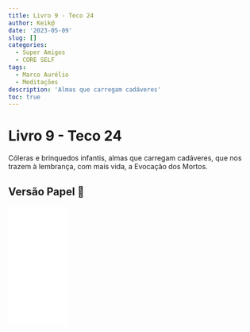 ```yaml
---
title: Livro 9 - Teco 24
author: Keik@
date: '2023-05-09'
slug: []
categories:
  - Super Amigos
  - CORE SELF
tags:
  - Marco Aurélio
  - Meditações
description: 'Almas que carregam cadáveres'
toc: true
---
```


# Livro 9 - Teco 24

Cóleras e brinquedos infantis, almas que carregam cadáveres, que nos trazem à lembrança, com mais vida, a Evocação dos Mortos.


## Versão Papel :book:
<iframe style="width:120px;height:240px;" marginwidth="0" marginheight="0" scrolling="no" frameborder="0" src="//ws-na.amazon-adsystem.com/widgets/q?ServiceVersion=20070822&OneJS=1&Operation=GetAdHtml&MarketPlace=BR&source=ss&ref=as_ss_li_til&ad_type=product_link&tracking_id=mundodekeika-20&language=pt_BR&marketplace=amazon&region=BR&placement=B092FVY4BB&asins=B092FVY4BB&linkId=37c5ec14221f61f811029aa88b520891&show_border=true&link_opens_in_new_window=true"></iframe>